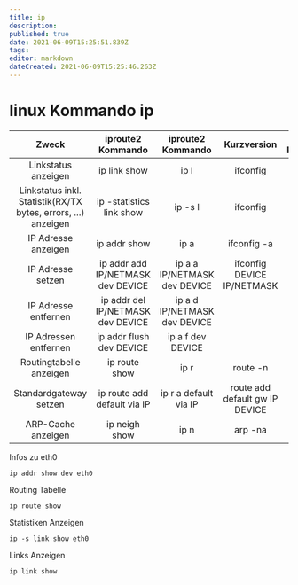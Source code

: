 ```yaml
---
title: ip
description: 
published: true
date: 2021-06-09T15:25:51.839Z
tags: 
editor: markdown
dateCreated: 2021-06-09T15:25:46.263Z
---
```


# linux Kommando ip

|Zweck |iproute2 Kommando | iproute2 Kommando | Kurzversion | net-tools Kommando||
| :----: | :----: | :----: | :----: | :----: | :----: |
|Linkstatus anzeigen |ip link show |ip l |ifconfig||
|Linkstatus inkl. Statistik(RX/TX bytes, errors, ...) anzeigen | ip -statistics link show |ip -s l |ifconfig||
|IP Adresse anzeigen |ip addr show |ip a |ifconfig -a||
|IP Adresse setzen |ip addr add IP/NETMASK dev DEVICE |ip a a IP/NETMASK dev DEVICE |ifconfig DEVICE IP/NETMASK||
|IP Adresse entfernen |	ip addr del IP/NETMASK dev DEVICE|ip a d IP/NETMASK dev DEVICE||
|IP Adressen entfernen | ip addr flush dev DEVICE |ip a f dev DEVICE||
|Routingtabelle anzeigen | ip route show |ip r |route -n||
|Standardgateway setzen | ip route add default via IP |ip r a default via IP | route add default gw IP DEVICE||
|ARP-Cache anzeigen |ip neigh show |ip n |arp -na||

Infos zu eth0

`ip addr show dev eth0`

Routing Tabelle

`ip route show`

Statistiken Anzeigen

`ip -s link show eth0`

Links Anzeigen

`ip link show`
